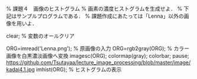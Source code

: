 % 課題４　画像のヒストグラム
% 画素の濃度ヒストグラムを生成せよ．
% 下記はサンプルプログラムである．
% 課題作成にあたっては「Lenna」以外の画像を用いよ．

clear; % 変数のオールクリア

ORG=imread('Lenna.png'); % 原画像の入力
ORG=rgb2gray(ORG); % カラー画像を白黒濃淡画像へ変換
imagesc(ORG); colormap(gray); colorbar;
pause;
https://github.com/Tsutayaa/lecture_image_processing/blob/master/image/kadai4.1.jpg
imhist(ORG); % ヒストグラムの表示
